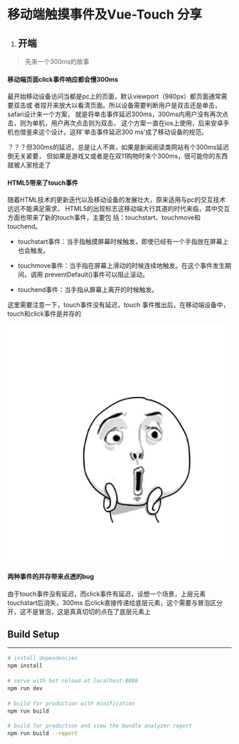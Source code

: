 # 移动端触摸事件及Vue-Touch 分享

1. ## 开端

> 先来一个300ms的故事

#### 移动端页面click事件响应都会慢300ms

最开始移动设备访问当都是pc上的页面，默认viewport（980px）都页面通常需要双击或
者捏开来放大以看清页面。所以设备需要判断用户是双击还是单击，safari设计来一个方案，
就是将单击事件延迟300ms，300ms内用户没有再次点击，则为单机，用户再次点击则为双击，
这个方案一直在ios上使用，后来安卓手机也借鉴来这个设计。这样'单击事件延迟300
ms'成了移动设备的规范。

？？？但300ms的延迟，总是让人不爽，如果是新闻阅读类网站有个300ms延迟倒无关紧要，
但如果是游戏又或者是在双11购物时来个300ms，很可能你的东西就被人家抢走了


#### HTML5带来了touch事件

随着HTML技术的更新迭代以及移动设备的发展壮大，原来适用与pc的交互技术远远不能满足需求，
HTML5的出现标志这移动端大行其道的时代来临，其中交互方面也带来了新的touch事件，主要包
括：touchstart、touchmove和touchend。
* touchstart事件：当手指触摸屏幕时候触发，即使已经有一个手指放在屏幕上也会触发。

* touchmove事件：当手指在屏幕上滑动的时候连续地触发。在这个事件发生期间，调用
preventDefault()事件可以阻止滚动。

* touchend事件：当手指从屏幕上离开的时候触发。

这里需要注意一下，touch事件没有延迟，touch 事件推出后，在移动端设备中，touch和click事件是并存的

![](src/assets/oh.png)

#### 两种事件的并存带来点透的bug

由于touch事件没有延迟，而click事件有延迟，设想一个场景，上层元素touchstart后消失，300ms
后click直接传递给底层元素，这个需要与冒泡区分开，这不是冒泡，这是真真切切的点在了底层元素上





## Build Setup
[//]: <分割线>
***

``` bash
# install dependencies
npm install

# serve with hot reload at localhost:8080
npm run dev

# build for production with minification
npm run build

# build for production and view the bundle analyzer report
npm run build --report
```






